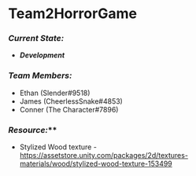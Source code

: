 # Team2HorrorGame

### *Current State:*
* ***Development***

### *Team Members:*
* Ethan (Slender#9518)
* James (CheerlessSnake#4853)
* Conner (The Character#7896)

### *Resource:***
* Stylized Wood texture - https://assetstore.unity.com/packages/2d/textures-materials/wood/stylized-wood-texture-153499
